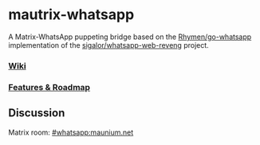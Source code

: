# mautrix-whatsapp
A Matrix-WhatsApp puppeting bridge based on the [Rhymen/go-whatsapp](https://github.com/Rhymen/go-whatsapp)
implementation of the [sigalor/whatsapp-web-reveng](https://github.com/sigalor/whatsapp-web-reveng) project.

### [Wiki](https://github.com/tulir/mautrix-whatsapp/wiki)

### [Features & Roadmap](https://github.com/tulir/mautrix-whatsapp/blob/master/ROADMAP.md)

## Discussion
Matrix room: [#whatsapp:maunium.net](https://matrix.to/#/#whatsapp:maunium.net)
